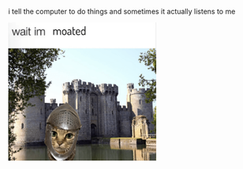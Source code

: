 i tell the computer to do things and sometimes it actually listens to me
<!--START_SECTION:update_image-->
<img src=https://raw.githubusercontent.com/sneakykestrel/sneakykestrel/main/.github/images/wait-im-moated.png height="" width="300" align=left alt=kitty />
<!--END_SECTION:update_image-->

